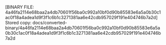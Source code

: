 [BINARY FILE: 4a46fa2114e68baa2a4db70601f56ba0c992a10bf0d90b85583e6a5a0b30c1ac0f18a4adea1d9f3f1c6b1c3271381aa6e42cdb957029f191e404746b7a2d]
Stored copy: docs/converted-binary/4a46fa2114e68baa2a4db70601f56ba0c992a10bf0d90b85583e6a5a0b30c1ac0f18a4adea1d9f3f1c6b1c3271381aa6e42cdb957029f191e404746b7a2d
